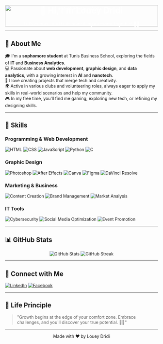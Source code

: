 <!-- Header Section with Wallpaper Background -->
<div align="center"  style="position: relative; text-align: center; color: white;">
  <img src="https://i.postimg.cc/Bnkc4513/sunset-scenery-minimalist-digital-art-2k-wallpaper-uhdpaper-com-172-5-b.jpg" alt="Sunset Scenery Wallpaper" width="100%"  style="width: 100%; height: auto; position: absolute; top: 0; left: 0; z-index: -1;"/>
  <h1>👋 Hi, I'm Louey Dridi</h1>
  <p>Let's connect and build something awesome together! 🚀✨</p>
</div>

---

<!-- About Me Section -->
## 🚀 **About Me**

🎓 I'm a **sophomore student** at Tunis Business School, exploring the fields of **IT** and **Business Analytics**.  
💻 Passionate about **web development**, **graphic design**, and **data analytics**, with a growing interest in **AI** and **nanotech**.  
🚀 I love creating projects that merge tech and creativity.  
🌍 Active in various clubs and volunteering roles, always eager to apply my skills in real-world scenarios and help my community.  
🎮 In my free time, you'll find me gaming, exploring new tech, or refining my designing skills.  

---

<!-- Skills Section with Charts -->
## 🔧 **Skills**

### Programming & Web Development
![HTML](https://img.shields.io/badge/HTML-E34F26?style=for-the-badge&logo=html5&logoColor=white)
![CSS](https://img.shields.io/badge/CSS-1572B6?style=for-the-badge&logo=css3&logoColor=white)
![JavaScript](https://img.shields.io/badge/JavaScript-F7DF1E?style=for-the-badge&logo=javascript&logoColor=black)
![Python](https://img.shields.io/badge/Python-3776AB?style=for-the-badge&logo=python&logoColor=white)
![C](https://img.shields.io/badge/C-00599C?style=for-the-badge&logo=c&logoColor=white)

### Graphic Design
![Photoshop](https://img.shields.io/badge/Photoshop-31A8FF?style=for-the-badge&logo=adobe-photoshop&logoColor=white)
![After Effects](https://img.shields.io/badge/After_Effects-9999FF?style=for-the-badge&logo=adobe-after-effects&logoColor=white)
![Canva](https://img.shields.io/badge/Canva-00C4CC?style=for-the-badge&logo=canva&logoColor=white)
![Figma](https://img.shields.io/badge/Figma-F24E1E?style=for-the-badge&logo=figma&logoColor=white)
![DaVinci Resolve](https://img.shields.io/badge/DaVinci_Resolve-FF7C00?style=for-the-badge&logo=blackmagic-design&logoColor=white)

### Marketing & Business
![Content Creation](https://img.shields.io/badge/Content_Creation-FF6F61?style=for-the-badge&logo=creative-commons&logoColor=white)
![Brand Management](https://img.shields.io/badge/Brand_Management-FFD700?style=for-the-badge&logo=brandfolder&logoColor=white)
![Market Analysis](https://img.shields.io/badge/Market_Analysis-00BFFF?style=for-the-badge&logo=google-analytics&logoColor=white)

### IT Tools
![Cybersecurity](https://img.shields.io/badge/Cybersecurity-4B0082?style=for-the-badge&logo=cybersecurity&logoColor=white)
![Social Media Optimization](https://img.shields.io/badge/Social_Media_Optimization-FF4500?style=for-the-badge&logo=instagram&logoColor=white)
![Event Promotion](https://img.shields.io/badge/Event_Promotion-8A2BE2?style=for-the-badge&logo=eventbrite&logoColor=white)

---

<!-- GitHub Stats Section -->
## 📊 **GitHub Stats**

<div align="center">
  <img src="https://github-readme-stats.vercel.app/api?username=yourusername&show_icons=true&theme=dark&hide_border=true" alt="GitHub Stats" />
  <img src="https://github-readme-streak-stats.herokuapp.com/?user=yourusername&theme=dark&hide_border=true" alt="GitHub Streak" />
</div>

---

<!-- Connect with Me Section -->
## 🌌 **Connect with Me**

[![LinkedIn](https://img.shields.io/badge/LinkedIn-blue?style=for-the-badge&logo=linkedin&logoColor=white)](https://www.linkedin.com/in/louey-dridi-06ba98292/) 
[![Facebook](https://img.shields.io/badge/Facebook-1877F2?style=for-the-badge&logo=facebook&logoColor=white)](https://www.facebook.com/louey.dridi.1/) 

---

<!-- Life Principle Section -->
## 🌟 **Life Principle**

> "Growth begins at the edge of your comfort zone. Embrace challenges, and you'll discover your true potential. 🚀🌌"

---

<!-- Footer Section -->
<div align="center">
  <p>Made with ❤️ by Louey Dridi</p>
</div>
<!--
**loueydridii/loueydridii** is a ✨ _special_ ✨ repository because its `README.md` (this file) appears on your GitHub profile.

Here are some ideas to get you started:

- 🔭 I’m currently working on ...
- 🌱 I’m currently learning ...
- 👯 I’m looking to collaborate on ...
- 🤔 I’m looking for help with ...
- 💬 Ask me about ...
- 📫 How to reach me: ...
- 😄 Pronouns: ...
- ⚡ Fun fact: ...
-->
